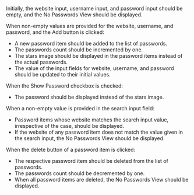 Initially, the website input, username input, and password input should be empty, and the No Passwords View should be displayed.

When non-empty values are provided for the website, username, and password, and the Add button is clicked:
- A new password item should be added to the list of passwords.
- The passwords count should be incremented by one.
- The stars image should be displayed in the password items instead of the actual passwords.
- The value of the input fields for website, username, and password should be updated to their initial values.

When the Show Password checkbox is checked:
- The password should be displayed instead of the stars image.

When a non-empty value is provided in the search input field:
- Password items whose website matches the search input value, irrespective of the case, should be displayed.
- If the website of any password item does not match the value given in the search input, the No Passwords View should be displayed.

When the delete button of a password item is clicked:
- The respective password item should be deleted from the list of passwords.
- The passwords count should be decremented by one.
- When all password items are deleted, the No Passwords View should be displayed.
